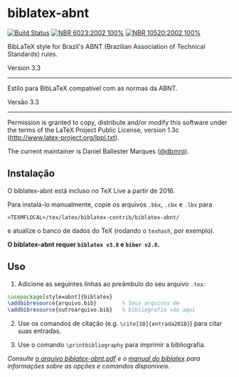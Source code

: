 # biblatex-abnt
[![Build Status](https://travis-ci.org/abntex/biblatex-abnt.svg?branch=master)](https://travis-ci.org/abntex/biblatex-abnt)
[![NBR 6023:2002 100%](https://img.shields.io/badge/NBR%206023%3A2002-100%25-brightgreen.svg)](https://github.com/abntex/biblatex-abnt/blob/master/tests/NBR6023-2002_reference.pdf)
[![NBR 10520:2002 100%](https://img.shields.io/badge/NBR%2010520%3A2002-100%25-brightgreen.svg)](https://github.com/abntex/biblatex-abnt/blob/master/tests/NBR10520-2002_reference.pdf)


BibLaTeX style for Brazil's ABNT (Brazilian Association of Technical Standards)
rules.

Version 3.3

---

Estilo para BibLaTeX compatível com as normas da ABNT.

Versão 3.3

---

Permission is granted to copy, distribute and/or modify this software
under the terms of the LaTeX Project Public License, version 1.3c
(http://www.latex-project.org/lppl.txt).

The current maintainer is Daniel Ballester Marques
([@dbmrq](https://github.com/dbmrq)).

## Instalação

O biblatex-abnt está incluso no TeX Live a partir de 2016.

Para instalá-lo manualmente, copie os arquivos `.bbx`, `.cbx` e `.lbx` para

    <TEXMFLOCAL>/tex/latex/biblatex-contrib/biblatex-abnt/

e atualize o banco de dados do TeX (rodando o `texhash`, por exemplo).

**O biblatex-abnt requer `biblatex v3.8` e `biber v2.8`.**

## Uso

1. Adicione as seguintes linhas ao preâmbulo do seu arquivo `.tex`:

  ```tex
  \usepackage[style=abnt]{biblatex}
  \addbibresource{arquivo.bib}        % Seus arquivos de
  \addbibresource{outroarquivo.bib}   % bibliografia vão aqui
  ```

2. Use os comandos de citação (e.g. `\cite[10]{entrada2018}`) para citar
suas entradas.

3. Use o comando `\printbibliography` para imprimir a bibliografia.

*Consulte [o arquivo biblatex-abnt.pdf](https://github.com/abntex/biblatex-abnt/raw/master/doc/biblatex-abnt.pdf) e o [manual do biblatex](http://mirrors.ctan.org/macros/latex/contrib/biblatex/doc/biblatex.pdf) para informações sobre as opções e comandos disponíveis.*

